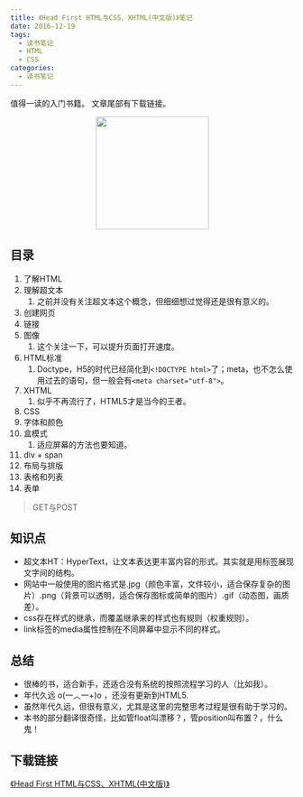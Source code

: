```yaml
---
title: 《Head First HTML与CSS、XHTML(中文版)》笔记
date: 2016-12-19
tags: 
  - 读书笔记
  - HTML
  - CSS 
categories: 
  - 读书笔记
---
```


值得一读的入门书籍。
文章尾部有下载链接。

<!-- more -->

<img src="/images/blog/Head First HTML与CSS、XHTML.png" style="width:200px;margin:0 auto;display:block;">

## 目录

 1. 了解HTML
 2. 理解超文本
    1. 之前并没有关注超文本这个概念，但细细想过觉得还是很有意义的。
 3. 创建网页
 4. 链接
 5. 图像
    1. 这个关注一下，可以提升页面打开速度。
 6. HTML标准
    1. Doctype，H5的时代已经简化到`<!DOCTYPE html>`了；meta，也不怎么使用过去的语句，但一般会有`<meta charset="utf-8">`。
 7. XHTML
    1. 似乎不再流行了，HTML5才是当今的王者。
 8. CSS
 9. 字体和颜色
 10. 盒模式
     1. 适应屏幕的方法也要知道。
 11. div + span
 12. 布局与排版
 13. 表格和列表
 14. 表单

> GET与POST

## 知识点

- 超文本HT：HyperText，让文本表达更丰富内容的形式。其实就是用标签展现文字间的结构。
- 网站中一般使用的图片格式是.jpg（颜色丰富，文件较小，适合保存复杂的图片）.png（背景可以透明，适合保存图标或简单的图片）.gif（动态图，画质差）。
- css存在样式的继承，而覆盖继承来的样式也有规则（权重规则）。
- link标签的media属性控制在不同屏幕中显示不同的样式。

## 总结

- 很棒的书，适合新手，还适合没有系统的按照流程学习的人（比如我）。
- 年代久远 o(一︿一+)o ，还没有更新到HTML5.
- 虽然年代久远，但很有意义，尤其是这里的完整思考过程是很有助于学习的。
- 本书的部分翻译很奇怪，比如管float叫漂移？，管position叫布置？，什么鬼！

## 下载链接

[《Head First HTML与CSS、XHTML(中文版)》][1]

  [1]: http://pan.baidu.com/s/1qYkyzNI
